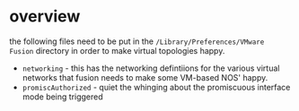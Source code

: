 # overview

the following files need to be put in the `/Library/Preferences/VMware Fusion`
directory in order to make virtual topologies happy.

- `networking` - this has the networking defintiions for the various virtual
  networks that fusion needs to make some VM-based NOS' happy.
- `promiscAuthorized` - quiet the whinging about the promiscuous interface mode
  being triggered

